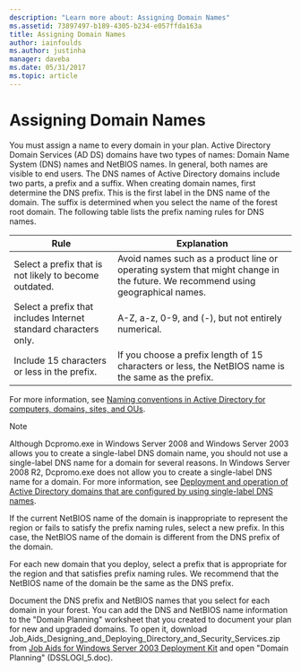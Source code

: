 ```yaml
---
description: "Learn more about: Assigning Domain Names"
ms.assetid: 73897497-b189-4305-b234-e057ffda163a
title: Assigning Domain Names
author: iainfoulds
ms.author: justinha
manager: daveba
ms.date: 05/31/2017
ms.topic: article
---
```


# Assigning Domain Names

>

You must assign a name to every domain in your plan. Active Directory Domain Services (AD DS) domains have two types of names: Domain Name System (DNS) names and NetBIOS names. In general, both names are visible to end users. The DNS names of Active Directory domains include two parts, a prefix and a suffix. When creating domain names, first determine the DNS prefix. This is the first label in the DNS name of the domain. The suffix is determined when you select the name of the forest root domain. The following table lists the prefix naming rules for DNS names.

|Rule|Explanation|
|--------|---------------|
|Select a prefix that is not likely to become outdated.|Avoid names such as a product line or operating system that might change in the future. We recommend using geographical names.|
|Select a prefix that includes Internet standard characters only.|A-Z, a-z, 0-9, and (-), but not entirely numerical.|
|Include 15 characters or less in the prefix.|If you choose a prefix length of 15 characters or less, the NetBIOS name is the same as the prefix.|

For more information, see [Naming conventions in Active Directory for computers, domains, sites, and OUs](https://support.microsoft.com/help/909264/).

> [!NOTE]
> Although Dcpromo.exe in Windows Server 2008 and Windows Server 2003 allows you to create a single-label DNS domain name, you should not use a single-label DNS name for a domain for several reasons. In Windows Server 2008 R2, Dcpromo.exe does not allow you to create a single-label DNS name for a domain. For more information, see [Deployment and operation of Active Directory domains that are configured by using single-label DNS names](https://support.microsoft.com/help/300684/).

If the current NetBIOS name of the domain is inappropriate to represent the region or fails to satisfy the prefix naming rules, select a new prefix. In this case, the NetBIOS name of the domain is different from the DNS prefix of the domain.

For each new domain that you deploy, select a prefix that is appropriate for the region and that satisfies prefix naming rules. We recommend that the NetBIOS name of the domain be the same as the DNS prefix.

Document the DNS prefix and NetBIOS names that you select for each domain in your forest. You can add the DNS and NetBIOS name information to the "Domain Planning" worksheet that you created to document your plan for new and upgraded domains. To open it, download Job_Aids_Designing_and_Deploying_Directory_and_Security_Services.zip from [Job Aids for Windows Server 2003 Deployment Kit](https://microsoft.com/download/details.aspx?id=9608) and open "Domain Planning" (DSSLOGI_5.doc).
